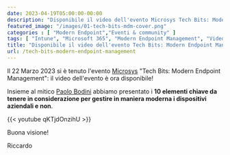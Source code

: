 ```yaml
---
date: 2023-04-19T05:00:00-00:00
description: "Disponibile il video dell'evento Microsys Tech Bits: Modern Endpoint Management, durante il quale io e Paolo Bodini abbiamo presentato i 10 elementi chiave da tenere in considerazione per gestire in maniera moderna i dispositivi aziendali e non."
featured_image: "/images/01-tech-bits-mdm-cover.png"
categories : [ "Modern Endpoint","Eventi & community" ]
tags: [ "Intune", "Microsoft 365", "Modern Endpoint Management", "Video" ]
title: "Disponibile il video dell'evento Tech Bits: Modern Endpoint Management"
url: /tech-bits-modern-endpoint-management
---
```

Il 22 Marzo 2023 si è tenuto l'evento [Microsys](https://msys.it) "Tech Bits: Modern Endpoint Management": il video dell'evento è ora disponibile!

Insieme al mitico [Paolo Bodini](https://www.linkedin.com/in/paolo-bodini/) abbiamo presentato i **10 elementi chiave da tenere in considerazione per gestire in maniera moderna i dispositivi aziendali e non**.

{{< youtube qKTjdOnzihU >}}

Buona visione!

Riccardo
